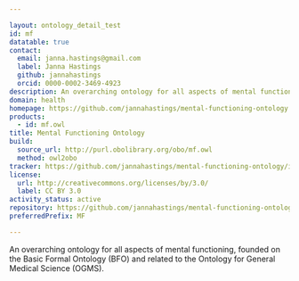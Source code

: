 ```yaml
---

layout: ontology_detail_test
id: mf
datatable: true
contact:
  email: janna.hastings@gmail.com
  label: Janna Hastings
  github: jannahastings
  orcid: 0000-0002-3469-4923
description: An overarching ontology for all aspects of mental functioning.
domain: health
homepage: https://github.com/jannahastings/mental-functioning-ontology
products:
  - id: mf.owl
title: Mental Functioning Ontology
build:
  source_url: http://purl.obolibrary.org/obo/mf.owl
  method: owl2obo
tracker: https://github.com/jannahastings/mental-functioning-ontology/issues
license:
  url: http://creativecommons.org/licenses/by/3.0/
  label: CC BY 3.0
activity_status: active
repository: https://github.com/jannahastings/mental-functioning-ontology
preferredPrefix: MF

---
```


An overarching ontology for all aspects of mental functioning, founded on the Basic Formal Ontology (BFO) and related to the Ontology for General Medical Science (OGMS).
